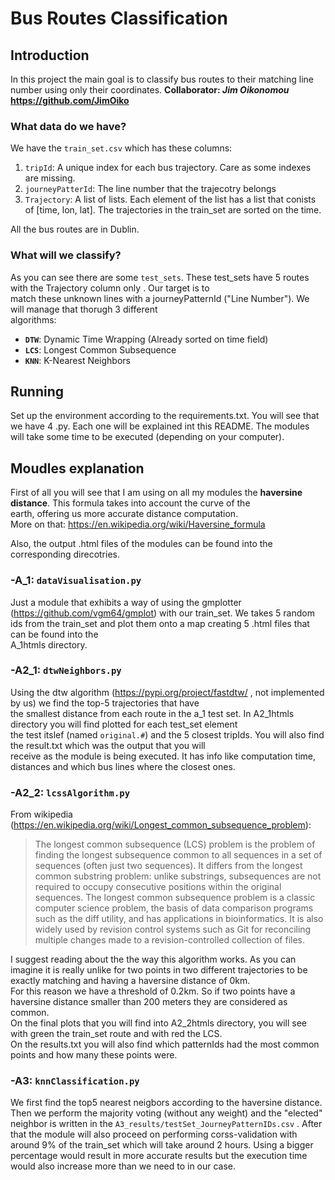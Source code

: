 # Bus Routes Classification

## Introduction

In this project the main goal is to classify bus routes to their matching line number using only their coordinates.
**Collaborator: *Jim Oikonomou* https://github.com/JimOiko**

### What data do we have?

We have the `train_set.csv` which has these columns:
1. `tripId`: A unique index for each bus trajectory. Care as some indexes are missing.
2. `journeyPatterId`: The line number that the trajecotry belongs
3. `Trajectory`: A list of lists. Each element of the list has a list that conists of [time, lon, lat]. The trajectories in the train_set are sorted on the time.
  
All the bus routes are in Dublin.
  
### What will we classify?

As you can see there are some `test_sets`. These test_sets have 5 routes with the Trajectory column only . Our target is to  
match these unknown lines with a journeyPatternId ("Line Number"). We will manage that thorugh 3 different  
algorithms:
- **`DTW`**: Dynamic Time Wrapping (Already sorted on time field)
- **`LCS`**: Longest Common Subsequence
- **`KNN`**: K-Nearest Neighbors

## Running

Set up the environment according to the requirements.txt. You will see that we have 4 .py. Each one will be explained int this README.
The modules will take some time to be executed (depending on your computer).

## Moudles explanation

  First of all you will see that I am using on all my modules the **haversine distance**. This formula takes into account the curve of the  
  earth, offering us more accurate distance computation.  
  More on that: https://en.wikipedia.org/wiki/Haversine_formula
    
  Also, the output .html files of the modules can be found into the corresponding direcotries.
  
### -A_1: `dataVisualisation.py`
  
  Just a module that exhibits a way of using the gmplotter (https://github.com/vgm64/gmplot) with our train_set.
  We takes 5 random ids from the train_set and plot them onto a map creating 5 .html files that can be found into the  
  A_1htmls directory.  
  
 ### -A2_1: `dtwNeighbors.py`
 
  Using the dtw algorithm (https://pypi.org/project/fastdtw/ , not implemented by us) we find the top-5 trajectories that have  
  the smallest distance from each route in the a_1 test set. In A2_1htmls directory you will find plotted for each test_set element  
  the test itslef (named `original.#`) and the 5 closest tripIds. You will also find the result.txt which was the output that you will  
  receive as the module is being executed. It has info like computation time, distances and which bus lines where the closest ones.
  
 ### -A2_2: `lcssAlgorithm.py`

 From wikipedia (https://en.wikipedia.org/wiki/Longest_common_subsequence_problem):
 > The longest common subsequence (LCS) problem is the problem of finding the longest subsequence common to all sequences in a set of sequences (often just two sequences). It differs from the longest common substring problem: unlike substrings, subsequences are not required to occupy consecutive positions within the original sequences. The longest common subsequence problem is a classic computer science problem, the basis of data comparison programs such as the diff utility, and has applications in bioinformatics. It is also widely used by revision control systems such as Git for reconciling multiple changes made to a revision-controlled collection of files.  
   
 I suggest reading about the the way this algorithm works. As you can imagine it is really unlike for two points in two different trajectories to be exactly matching and having a haversine distance of 0km.  
For this reason we have a threshold of 0.2km. So if two points have a haversine distance smaller than 200 meters they are considered as common.  
On the final plots that you will find into A2_2htmls directory, you will see with green the train_set route and with red the LCS.   
On the results.txt you will also find which patternIds had the most common points and how many these points were.

 ### -A3: `knnClassification.py`
 
 We first find the top5 nearest neigbors according to the haversine distance. Then we perform the majority voting (without any weight) and the "elected" neighbor is written in the `A3_results/testSet_JourneyPatternIDs.csv` . 
 After that the module will also proceed on performing corss-validation with around 9% of the train_set which will take around 2 hours. Using a bigger percentage would result in more accurate results but the execution time would also increase more than we need to in our case.
 
